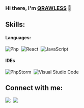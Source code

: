 ### Hi there, I'm [QRAWLESS](https://www.instagram.com/qrawless) 👋



## Skills:

#### Languages:

![Php](https://img.shields.io/badge/PHP-00000F?style=for-the-badge&logo=php&logoColor=white)&nbsp;
![React](https://img.shields.io/badge/React-00000F?style=for-the-badge&logo=react&logoColor=white)&nbsp;
![JavaScript](https://img.shields.io/badge/JAVASCRIPT-00000F?style=for-the-badge&logo=javascript&logoColor=white)&nbsp;

#### IDEs

![PhpStorm](https://img.shields.io/badge/PhpStorm-000000.svg?style=for-the-badge&logo=phpstorm&logoColor=white)&nbsp;
![Visual Studio Code](https://img.shields.io/badge/Visual%20Studio%20Code-0078d7.svg?style=for-the-badge&logo=visual-studio-code&logoColor=white)&nbsp;


## Connect with me:

<p align = "center">

  [<img src="https://img.shields.io/badge/linkedin-%2312100E.svg?&style=for-the-badge&logo=linkedin&logoColor=white&color=black" />](https://www.linkedin.com/in/serhan-adalıoğlu-576a09188)&nbsp;
  [<img src="https://img.shields.io/badge/instagram-%2312100E.svg?&style=for-the-badge&logo=instagram&logoColor=white&color=black" />](https://instagram.com/qrawless)&nbsp;

</p>
